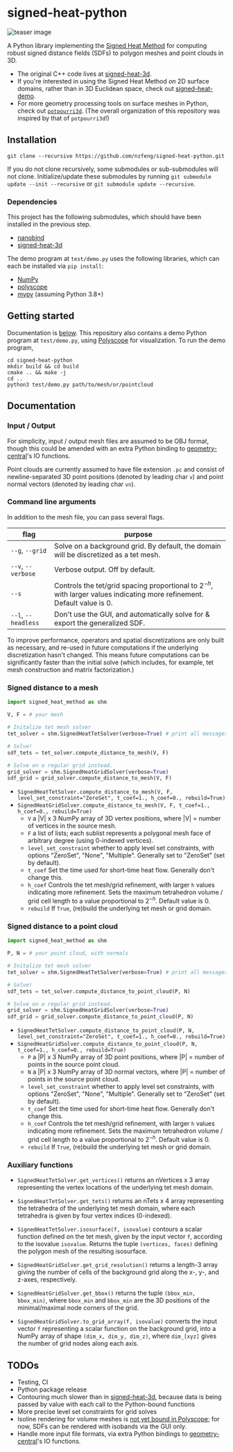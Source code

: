 # signed-heat-python

![teaser image](https://github.com/nzfeng/signed-heat-3d/blob/main/media/teaser.png)

A Python library implementing the [Signed Heat Method](https://nzfeng.github.io/research/SignedHeatMethod/index.html) for computing robust signed distance fields (SDFs) to polygon meshes and point clouds in 3D.

* The original C++ code lives at [signed-heat-3d](https://github.com/nzfeng/signed-heat-3d).
* If you're interested in using the Signed Heat Method *on* 2D surface domains, rather than in 3D Euclidean space, check out [signed-heat-demo](https://github.com/nzfeng/signed-heat-demo).
* For more geometry processing tools on surface meshes in Python, check out [`potpourri3d`](https://github.com/nmwsharp/potpourri3d). (The overall organization of this repository was inspired by that of `potpourri3d`!)

## Installation

```
git clone --recursive https://github.com/nzfeng/signed-heat-python.git
```

If you do not clone recursively, some submodules or sub-submodules will not clone. Initialize/update these submodules by running `git submodule update --init --recursive` or `git submodule update --recursive`.

### Dependencies

This project has the following submodules, which should have been installed in the previous step.
* [nanobind](https://nanobind.readthedocs.io/en/latest/)
* [signed-heat-3d](https://github.com/nzfeng/signed-heat-3d)

The demo program at `test/demo.py` uses the following libraries, which can each be installed via `pip install`:
* [NumPy](https://numpy.org/)
* [polyscope](https://polyscope.run/py/)
* [mypy](https://mypy.readthedocs.io/en/latest/index.html) (assuming Python 3.8+)

## Getting started

Documentation is [below](#documentation). This repository also contains a demo Python program at `test/demo.py`, using [Polyscope](https://github.com/nmwsharp/polyscope-py) for visualization. To run the demo program, 

```
cd signed-heat-python
mkdir build && cd build
cmake .. && make -j
cd ..
python3 test/demo.py path/to/mesh/or/pointcloud
```

## Documentation

### Input / Output

For simplicity, input / output mesh files are assumed to be OBJ format, though this could be amended with an extra Python binding to [geometry-central](https://geometry-central.net/)'s IO functions.

Point clouds are currently assumed to have file extension `.pc` and consist of newline-separated 3D point positions (denoted by leading char `v`) and point normal vectors (denoted by leading char `vn`).

### Command line arguments

In addition to the mesh file, you can pass several flags.

|flag | purpose|
| ------------- |-------------|
|`--g`, `--grid`| Solve on a background grid. By default, the domain will be discretized as a tet mesh. |
|`--v`, `--verbose`| Verbose output. Off by default.|
|`--s`| Controls the tet/grid spacing proportional to $2^{-h}$, with larger values indicating more refinement. Default value is 0.|
|`--l`, `--headless`| Don't use the GUI, and automatically solve for & export the generalized SDF.|

To improve performance, operators and spatial discretizations are only built as necessary, and re-used in future computations if the underlying discretization hasn't changed. This means future computations can be significantly faster than the initial solve (which includes, for example, tet mesh construction and matrix factorization.)

### Signed distance to a mesh

```python
import signed_heat_method as shm

V, F = # your mesh

# Initalize tet mesh solver
tet_solver = shm.SignedHeatTetSolver(verbose=True) # print all messages

# Solve!
sdf_tets = tet_solver.compute_distance_to_mesh(V, F)

# Solve on a regular grid instead.
grid_solver = shm.SignedHeatGridSolver(verbose=True)
sdf_grid = grid_solver.compute_distance_to_mesh(V, F)

```

- `SignedHeatTetSolver.compute_distance_to_mesh(V, F, level_set_constraint="ZeroSet", t_coef=1., h_coef=0., rebuild=True)`
- `SignedHeatGridSolver.compute_distance_to_mesh(V, F, t_coef=1., h_coef=0., rebuild=True)`
  - `V` a |V| x 3 NumPy array of 3D vertex positions, where |V| = number of vertices in the source mesh.
  - `F` a list of lists; each sublist represents a polygonal mesh face of arbitrary degree (using 0-indexed vertices).
  - `level_set_constraint` whether to apply level set constraints, with options "ZeroSet", "None", "Multiple". Generally set to "ZeroSet" (set by default).
  - `t_coef` Set the time used for short-time heat flow. Generally don't change this.
  - `h_coef` Controls the tet mesh/grid refinement, with larger `h` values indicating more refinement. Sets the maximum tetrahedron volume / grid cell length to a value proportional to $2^{-h}$. Default value is 0.
  - `rebuild` If `True`, (re)build the underlying tet mesh or grid domain.

### Signed distance to a point cloud

```python
import signed_heat_method as shm

P, N = # your point cloud, with normals

# Initalize tet mesh solver
tet_solver = shm.SignedHeatTetSolver(verbose=True) # print all messages

# Solve!
sdf_tets = tet_solver.compute_distance_to_point_cloud(P, N)

# Solve on a regular grid instead.
grid_solver = shm.SignedHeatGridSolver(verbose=True)
sdf_grid = grid_solver.compute_distance_to_point_cloud(P, N)

```

- `SignedHeatTetSolver.compute_distance_to_point_cloud(P, N, level_set_constraint="ZeroSet", t_coef=1., h_coef=0., rebuild=True)`
- `SignedHeatGridSolver.compute_distance_to_point_cloud(P, N, t_coef=1., h_coef=0., rebuild=True)`
  - `P` a |P| x 3 NumPy array of 3D point positions, where |P| = number of points in the source point cloud.
  - `N` a |P| x 3 NumPy array of 3D normal vectors, where |P| = number of points in the source point cloud.
  - `level_set_constraint` whether to apply level set constraints, with options "ZeroSet", "None", "Multiple". Generally set to "ZeroSet" (set by default).
  - `t_coef` Set the time used for short-time heat flow. Generally don't change this.
  - `h_coef` Controls the tet mesh/grid refinement, with larger `h` values indicating more refinement. Sets the maximum tetrahedron volume / grid cell length to a value proportional to $2^{-h}$. Default value is 0.
  - `rebuild` If `True`, (re)build the underlying tet mesh or grid domain.

### Auxiliary functions

- `SignedHeatTetSolver.get_vertices()` returns an nVertices x 3 array representing the vertex locations of the underlying tet mesh domain.
- `SignedHeatTetSolver.get_tets()` returns an nTets x 4 array representing the tetrahedra of the underlying tet mesh domain, where each tetrahedra is given by four vertex indices (0-indexed).
- `SignedHeatTetSolver.isosurface(f, isovalue)` contours a scalar function defined on the tet mesh, given by the input vector `f`, according to the isovalue `isovalue`. Returns the tuple `(vertices, faces)` defining the polygon mesh of the resulting isosurface.

- `SignedHeatGridSolver.get_grid_resolution()` returns a length-3 array giving the number of cells of the background grid along the x-, y-, and z-axes, respectively.
- `SignedHeatGridSolver.get_bbox()` returns the tuple `(bbox_min, bbox_min)`, where `bbox_min` and `bbox_min` are the 3D positions of the minimal/maximal node corners of the grid.
- `SignedHeatGridSolver.to_grid_array(f, isovalue)`  converts the input vector `f` representing a scalar function on the background grid, into a NumPy array of shape `(dim_x, dim_y, dim_z)`, where `dim_[xyz]` gives the number of grid nodes along each axis.

## TODOs

* Testing, CI
* Python package release
* Contouring much slower than in [signed-heat-3d](https://github.com/nzfeng/signed-heat-3d), because data is being passed by value with each call to the Python-bound functions
* More precise level set constraints for grid solves
* Isoline rendering for volume meshes is [not yet bound in Polyscope](https://github.com/nmwsharp/polyscope-py/issues/36); for now, SDFs can be rendered with isobands via the GUI only.
* Handle more input file formats, via extra Python bindings to [geometry-central](https://geometry-central.net/)'s IO functions.
